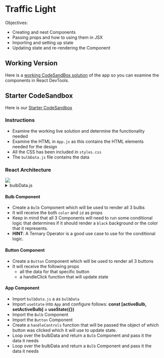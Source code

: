 # Traffic Light

Objectives:

- Creating and nest Components
- Passing props and how to using them in JSX
- Importing and setting up state
- Updating state and re-rendering the Component

## Working Version

Here is a <a target="_" href="https://n9wzs.csb.app/">working CodeSandBox solution</a> of the app so you can examine the components in React DevTools.

## Starter CodeSandbox

Here is our <a target="_" href="https://codesandbox.io/s/traffic-light-single-app-component-starter-pqrpw">Starter CodeSandbox</a>

### Instructions

- Examine the working live solution and determine the functionality needed
- Examine the HTML in `App.js` as this contains the HTML elements needed for the design 
- All the CSS has been included in `styles.css`
- The `bulbData.js` file contains the data 

### React Architecture 

<img src="https://i.imgur.com/DbDr8vx.png" />
  
<details><summary>bulbData.js</summary>

```javascript
export default [
  {id: 'stop', name:'Stop', color: 'red'},
  {id: 'slow', name: 'Slow', color: 'yellow'},
  {id: 'go', name: 'Go', color: 'green'},
]
```
</details>


#### Bulb Component

- Create a `Bulb` Component which will be used to render all 3 bulbs
- It will receive the both `color` and `id` as props
- Keep in mind that all 3 Components will need to run some conditional logic that determines if it should render a `black` background or the color that it represents. 
- **HINT**: A Ternary Operator is a good use case to use for the conditional logic. 

#### Button Component

- Create a `Button` Component which will be used to render all 3 buttons 
- It will receive the following props
  - all the data for that specific button 
  - a handleClick function that will update state


#### App Component

- Import `bulbData.js` a as `bulbData`
- Import `useState` into `App` and configure follows: **const [activeBulb, setActiveBulb] = useState({})**
- Import the `Bulb` Component
- Import the `Button` Component
- Create a `handleControls` function that will be passed the object of which button was clicked which it will use to update state.
- Loop over the bulbData and return a `Bulb` Component and pass it the data it needs
- Loop over the bulbData and return a `Bulb` Component and pass it the data it needs
